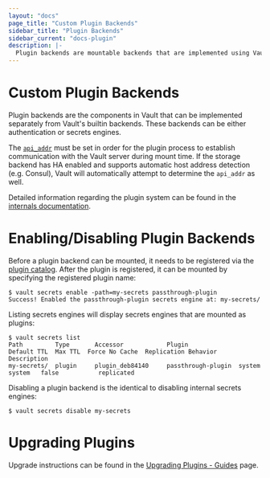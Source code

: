 ```yaml
---
layout: "docs"
page_title: "Custom Plugin Backends"
sidebar_title: "Plugin Backends"
sidebar_current: "docs-plugin"
description: |-
  Plugin backends are mountable backends that are implemented using Vault's plugin system.
---
```


# Custom Plugin Backends

Plugin backends are the components in Vault that can be implemented separately from Vault's
builtin backends. These backends can be either authentication or secrets engines.

The [`api_addr`][api_addr] must be set in order for the plugin process to establish
communication with the Vault server during mount time. If the storage backend
has HA enabled and supports automatic host address detection (e.g. Consul),
Vault will automatically attempt to determine the `api_addr` as well.

Detailed information regarding the plugin system can be found in the
[internals documentation](https://www.vaultproject.io/docs/internals/plugins.html).

# Enabling/Disabling Plugin Backends

Before a plugin backend can be mounted, it needs to be registered via the
[plugin catalog](https://www.vaultproject.io/docs/internals/plugins.html#plugin-catalog). After
the plugin is registered, it can be mounted by specifying the registered plugin name:

```text
$ vault secrets enable -path=my-secrets passthrough-plugin
Success! Enabled the passthrough-plugin secrets engine at: my-secrets/
```

Listing secrets engines will display secrets engines that are mounted as
plugins:

```text
$ vault secrets list
Path         Type       Accessor            Plugin              Default TTL  Max TTL  Force No Cache  Replication Behavior  Description
my-secrets/  plugin     plugin_deb84140     passthrough-plugin  system       system   false           replicated
```

Disabling a plugin backend is the identical to disabling internal secrets engines:

```text
$ vault secrets disable my-secrets
```

# Upgrading Plugins

Upgrade instructions can be found in the [Upgrading Plugins - Guides][upgrading_plugins]
page.


[api_addr]: /docs/configuration/index.html#api_addr
[upgrading_plugins]: /docs/upgrading/plugins.html
